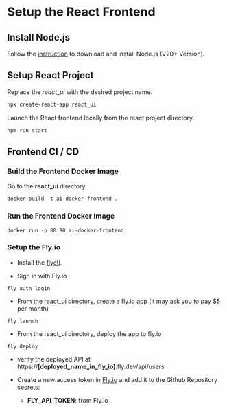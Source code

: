 # Setup the React Frontend

## Install Node.js

Follow the [instruction](https://nodejs.org/en/download/package-manager) to download and install Node.js (V20+ Version).

## Setup React Project

Replace the _react_ui_ with the desired project name.

```bash
npx create-react-app react_ui
```

Launch the React frontend locally from the react project directory.

```bash
npm run start
```

## Frontend CI / CD

### Build the Frontend Docker Image

Go to the **react_ui** directory.

```shell
docker build -t ai-docker-frontend .
```

### Run the Frontend Docker Image

```shell
docker run -p 80:80 ai-docker-frontend
```

### Setup the Fly.io

- Install the [flyctl](https://fly.io/docs/hands-on/install-flyctl/).

- Sign in with Fly.io

```shell
fly auth login
```

- From the react_ui directory, create a fly.io app (it may ask you to pay $5 per month)

```shell
fly launch
```

- From the react_ui directory, deploy the app to fly.io

```shell
fly deploy
```

- verify the deployed API at https://**[deployed_name_in_fly_io]**.fly.dev/api/users

- Create a new access token in [Fly.io](https://fly.io/user/personal_access_tokens) and add it to the Github Repository secrets:

  - **FLY_API_TOKEN**: from Fly.io
